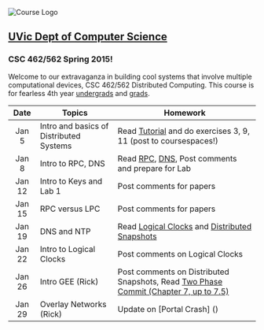 ![Course Logo](https://cloud.githubusercontent.com/assets/1288637/5566593/a64ba4bc-8ee2-11e4-8612-28191f82fdd1.png)

## [UVic Dept of Computer Science](https://www.csc.uvic.ca/)
### CSC 462/562 Spring 2015!

Welcome to our extravaganza in building cool systems that involve multiple computational devices, CSC 462/562 Distributed Computing.  This course is for fearless 4th year [undergrads](http://courses.seng.uvic.ca/courses/2015/spring/csc/462) and [grads](http://courses.seng.uvic.ca/courses/2015/spring/csc/562).  

  Date  | Topics            | Homework  
 :-----:| ----------------- | -----
Jan 5   | Intro and basics of Distributed Systems | Read [Tutorial](http://www.hpcs.cs.tsukuba.ac.jp/~tatebe/lecture/h23/dsys/dsd-tutorial.html) and do exercises 3, 9, 11 (post to coursespaces!)
Jan 8   | Intro to RPC, DNS |  Read [RPC](http://research.cs.wisc.edu/areas/os/Qual/papers/rpc.pdf), [DNS](http://pages.cs.wisc.edu/~akella/CS740/S08/740-Papers/MD88.pdf), Post comments and prepare for Lab
Jan 12  | Intro to Keys and Lab 1 | Post comments for papers
Jan 15  | RPC versus LPC    | Post comments for papers
Jan 19  | DNS and NTP       | Read [Logical Clocks](http://web.stanford.edu/class/cs240/readings/lamport.pdf) and [Distributed Snapshots](http://research.microsoft.com/en-us/um/people/lamport/pubs/chandy.pdf)
Jan 22  | Intro to Logical Clocks       | Post comments on Logical Clocks
Jan 26  | Intro GEE (Rick)              | Post comments on Distributed Snapshots, Read [Two Phase Commit (Chapter 7, up to 7.5) ](http://research.microsoft.com/en-us/people/philbe/chapter7.pdf)
Jan 29  | Overlay Networks (Rick)       | Update on [Portal Crash] ()
